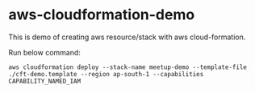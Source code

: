 # aws-cloudformation-demo

This is demo of creating aws resource/stack with aws cloud-formation.

Run below command:

`aws cloudformation deploy --stack-name meetup-demo --template-file ./cft-demo.template --region ap-south-1 --capabilities CAPABILITY_NAMED_IAM`
